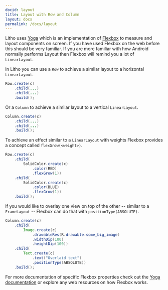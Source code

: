 ```yaml
---
docid: layout
title: Layout with Row and Column
layout: docs
permalink: /docs/layout
---
```


Litho uses [Yoga](https://yogalayout.com/) which is an implementation of [Flexbox](https://www.w3.org/TR/css-flexbox-1/) to measure and layout components on screen. If you have used Flexbox on the web before this should be very familiar. If you are more familiar with how Android normally performs Layout then Flexbox will remind you a lot of `LinearLayout`.

In Litho you can use a `Row` to achieve a similar layout to a horizontal `LinearLayout`.

```java
Row.create(c)
    .child(...)
    .child(...)
    .build();
```

Or a `Column` to achieve a similar layout to a vertical `LinearLayout`.

```java
Column.create(c)
    .child(...)
    .child(...)
    .build();
```

To achieve an effect similar to a `LinearLayout` with weights Flexbox provides a concept called `flexGrow(<weight>)`.

```java
Row.create(c)
    .child(
        SolidColor.create(c)
            .color(RED)
            .flexGrow(1))
    .child(
        SolidColor.create(c)
            .color(BLUE)
            .flexGrow(1))
    .build();
```

If you would like to overlay one view on top of the other -- similar to a `FrameLayout` -- Flexbox can do that with `positionType(ABSOLUTE)`.

```java
Column.create(c)
    .child(
        Image.create(c)
            .drawableRes(R.drawable.some_big_image)
            .widthDip(100)
            .heightDip(100))
    .child(
        Text.create(c)
            .text("Overlaid text")
            .positionType(ABSOLUTE))
    .build();
```

For more documentation of specific Flexbox properties check out the [Yoga documentation](https://yogalayout.com/docs/) or explore any web resources on how Flexbox works.
